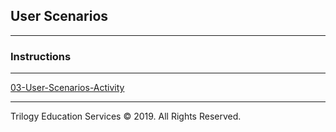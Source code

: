 ## User Scenarios

---

### Instructions

---

[03-User-Scenarios-Activity](https://drive.google.com/open?id=1VKDeCYRlqhjtCfAqORssAHalTPByyjV401C-tHnKFII)

---

Trilogy Education Services © 2019. All Rights Reserved.

